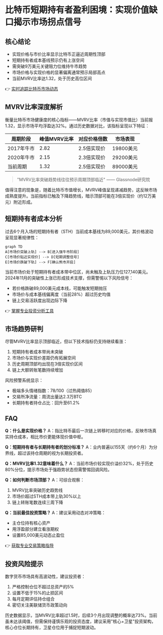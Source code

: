 # 比特币短期持有者盈利困境：实现价值缺口揭示市场拐点信号

## 核心结论
- 实现价格与市价比率显示比特币正逼近周期性顶部
- 短期持有者成本基线预示仍有上涨空间
- 需突破9万美元关键阻力位维持牛市趋势
- 市场价格与实现价格的显著偏离通常预示局部高点
- 当前MVRV比率达1.32，处于历史高位区间

👉 [实时追踪比特币市场动态](https://bit.ly/okx_welcome)

## MVRV比率深度解析
衡量比特币市场健康度的核心指标——MVRV比率（市值与实现市值比）当前报1.32，显示市场平均浮盈达32%。通过历史数据对比，该指标呈现以下特征：

| 周期阶段 | 峰值MVRV比率 | 对应价格倍数 | 市场表现 |
|---------|-------------|-------------|---------|
| 2017年牛市 | 2.82       | 2.5倍实现价 | 19800美元 |
| 2020年牛市 | 2.15       | 2.3倍实现价 | 29200美元 |
| 当前周期   | 1.32       | 2.5倍实现价 | 89000美元 |

> "MVRV比率突破趋势线往往预示周期顶部临近" —— Glassnode研究院

值得注意的现象是，随着比特币市值增长，MVRV峰值呈现递减趋势，这反映市场成熟度提升。当前指标已触及下降趋势线，暗示顶部可能在3倍实现价（约12万美元）附近形成。

## 短期持有者成本分析
过去6个月入场的短期持有者（STH）当前成本基线为89,000美元，其价格波动呈现显著规律性：

```mermaid
graph TD
A[市场价突破上轨] --> B[进入强牛市阶段]
C[市场价贴近实现价] --> D[短期调整信号]
E[市场价跌破下轨] --> F[确认熊市开启]
```

当前市场价处于短期持有者成本带中位区，尚未触及上轨压力位127,140美元。2024年11月的突破性上涨已形成技术支撑，但需警惕以下风险信号：
- 若价格跌破89,000美元成本线，可能触发短期抛压
- 市场价与成本基线偏离度（当前28%）超过历史均值
- 链上交易活跃度出现边际下降

👉 [掌握专业投资分析工具](https://bit.ly/okx_welcome)

## 市场趋势研判
尽管MVRV比率显示顶部临近，但以下技术指标仍支持继续看涨：
1. 短期持有者成本带尚未突破
2. 市场价与实现价差距仍有拓展空间
3. 历史周期顶部均出现在3倍实现价区间
4. 链上大额转账笔数持续增加

风险预警系统显示：
- 极端多头情绪指数：78/100（过热阈值85）
- 交易所净流量：周流出量达2.3万BTC
- 长期持有者持仓占比：回升至61.2%

## FAQ
**Q：什么是实现价格？**
A：指比特币最后一次链上转移时对应的价格，反映市场真实持仓成本，相比市价更能体现价值中枢。

**Q：短期持有者与长期持有者的划分标准？**
A：业内普遍以155天（约6个月）为分界线，超过该持仓周期的视为长期投资者。

**Q：MVRV比率1.32意味着什么？**
A：当前市场价较实现价溢价32%，处于历史80%分位，提示市场处于强趋势状态但需警惕回调风险。

**Q：如何判断市场顶部？**
A：可综合观察：
1. MVRV比率突破历史趋势线
2. 市场价超过STH成本带上轨30%以上
3. 链上转账笔数连续三周下降

**Q：当前最佳投资策略？**
A：建议采用动态对冲策略：
- 主仓位持有核心资产
- 用浮盈部分建立看涨期权
- 设置85,000美元动态止盈位

👉 [获取专业交易策略指导](https://bit.ly/okx_welcome)

## 投资风险提示
数字货币市场具有高波动性，建议投资者：
1. 严格控制仓位不超过总资产的5%
2. 设置不低于15%的止损区间
3. 每月定期评估持仓组合
4. 密切关注美联储货币政策动向

历史数据显示，当MVRV比率超过1.5时，后续3个月出现调整的概率达73%。当前虽未达该阈值，但需保持谨慎乐观的投资态度，建议采用"核心+卫星"投资架构，核心仓位长期持有，卫星仓位用于捕捉短期波动。